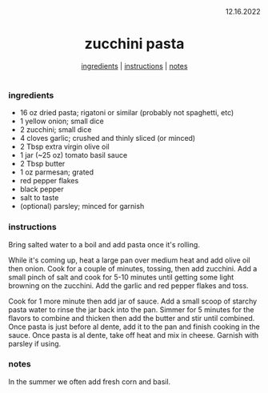 <p align="right">12.16.2022</p>

<h1 align="center">zucchini pasta</h1>

<div align="center">
  <a href="#ingredients">ingredients</a> | 
  <a href="#instructions">instructions</a> | 
  <a href="#notes">notes</a>
</div>
<br>

### ingredients
- 16 oz dried pasta; rigatoni or similar (probably not spaghetti, etc)
- 1 yellow onion; small dice
- 2 zucchini; small dice
- 4 cloves garlic; crushed and thinly sliced (or minced)
- 2 Tbsp extra virgin olive oil
- 1 jar (~25 oz) tomato basil sauce
- 2 Tbsp butter 
- 1 oz parmesan; grated
- red pepper flakes
- black pepper
- salt to taste
- (optional) parsley; minced for garnish 

### instructions
Bring salted water to a boil and add pasta once it's rolling. 

While it's coming up, heat a large pan over medium heat and add olive oil then onion. Cook for a couple of minutes, tossing, then add zucchini. Add a small pinch of salt and cook for 5-10 minutes until getting some light browning on the zucchini. Add the garlic and red pepper flakes and toss. 

Cook for 1 more minute then add jar of sauce. Add a small scoop of starchy pasta water to rinse the jar back into the pan. Simmer for 5 minutes for the flavors to combine and thicken then add the butter and stir until combined. Once pasta is just before al dente, add it to the pan and finish cooking in the sauce. Once pasta is al dente, take off heat and mix in cheese. Garnish with parsley if using.


### notes
In the summer we often add fresh corn and basil.

